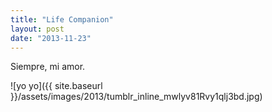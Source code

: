 ```yaml
---
title: "Life Companion"
layout: post
date: "2013-11-23"
---
```


Siempre, mi amor.

![yo yo]({{ site.baseurl }}/assets/images/2013/tumblr_inline_mwlyv81Rvy1qlj3bd.jpg)
